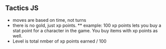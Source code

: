 ## Tactics JS

* moves are based on time, not turns
* there is no gold, just xp points.
** example: 100 xp points lets you buy a stat point for a character in the game. You buy items with xp points as well.
* Level is total nmber of xp points earned / 100

